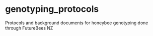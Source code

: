 # genotyping_protocols
Protocols and background documents for honeybee genotyping done through FutureBees NZ
